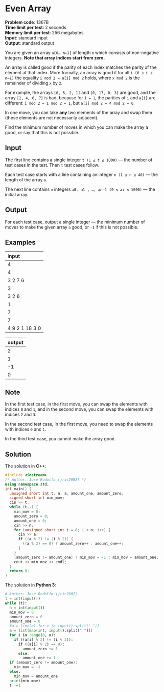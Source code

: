 # Even Array
**Problem code**: 1367B  
**Time limit per test**: 2 seconds  
**Memory limit per test**: 256 megabytes  
**Input**: standard input  
**Output**: standard output  

You are given an array `a[0… n−1]` of length `n` which consists of non-negative integers. **Note that array indices start from zero.**

An array is called good if the parity of each index matches the parity of the element at that index. More formally, an array is good if for all `i (0 ≤ i ≤ n−1)` the equality `i mod 2 = a[i] mod 2` holds, where `x mod 2` is the remainder of dividing `x` by `2`.

For example, the arrays `[0, 5, 2, 1]` and `[0, 17, 0, 3]` are good, and the array `[2, 4, 6, 7]` is bad, because for `i = 1`, the parities of `i` and `a[i]` are different: `i mod 2 = 1 mod 2 = 1`, but `a[i] mod 2 = 4 mod 2 = 0`.

In one move, you can take **any** two elements of the array and swap them (these elements are not necessarily adjacent).

Find the minimum number of moves in which you can make the array a good, or say that this is not possible.

## Input
The first line contains a single integer `t (1 ≤ t ≤ 1000)` — the number of test cases in the test. Then `t` test cases follow.

Each test case starts with a line containing an integer `n (1 ≤ n ≤ 40)` — the length of the array `a`.

The next line contains `n` integers `a0, a1 , …, an−1 (0 ≤ ai ≤ 1000)` — the initial array.

## Output
For each test case, output a single integer — the minimum number of moves to make the given array `a` good, or `-1` if this is not possible.

## Examples
| input |
| :--- |
| 4 |
| 4 |
| 3 2 7 6 |
| 3 |
| 3 2 6 |
| 1 |
| 7 |
| 7 |
| 4 9 2 1 18 3 0 |

| output |
| :--- |
| 2 |
| 1 |
| -1 |
| 0 |

## Note
In the first test case, in the first move, you can swap the elements with indices `0` and `1`, and in the second move, you can swap the elements with indices `2` and `3`.

In the second test case, in the first move, you need to swap the elements with indices `0` and `1`.

In the third test case, you cannot make the array good.

## Solution
The solution in **C++**:
```cpp
#include <iostream>
/* Author: José Rodolfo (jric2002) */
using namespace std;
int main() {
  unsigned short int t, n, a, amount_one, amount_zero;
  signed short int min_mov;
  cin >> t;
  while (t--) {
    min_mov = 0;
    amount_zero = 0;
    amount_one = 0;
    cin >> n;
    for (unsigned short int i = 0; i < n; i++) {
      cin >> a;
      if ((a % 2) != (i % 2)) {
        ((a % 2) == 0) ? amount_zero++ : amount_one++;
      }
    }
    (amount_zero != amount_one) ? min_mov = -1 : min_mov = amount_one;
    cout << min_mov << endl;
  }
  return 0;
}
```

The solution in **Python 3**:
```python
# Author: José Rodolfo (jric2002)
t = int(input())
while (t):
  n = int(input())
  min_mov = 0
  amount_zero = 0
  amount_one = 0
  #a = [int(e) for e in input().split(" ")]
  a = list(map(int, input().split(" ")))
  for i in range(0, n):
    if ((a[i] % 2) != (i % 2)):
      if ((a[i] % 2) == 0):
        amount_zero += 1
      else:
        amount_one += 1
  if (amount_zero != amount_one):
    min_mov = -1
  else:
    min_mov = amount_one
  print(min_mov)
  t -=1
```